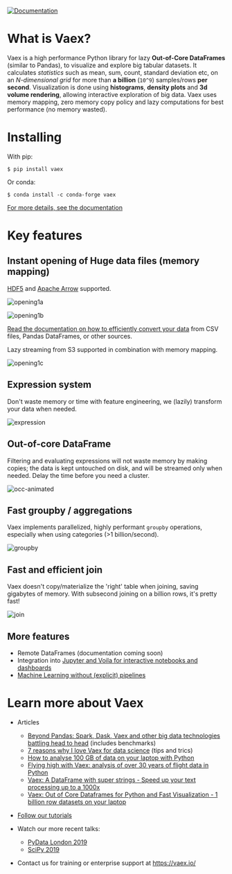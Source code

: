 
[![Documentation](https://readthedocs.org/projects/vaex/badge/?version=latest)](https://docs.vaex.io)

# What is Vaex?

Vaex is a high performance Python library for lazy **Out-of-Core DataFrames**
(similar to Pandas), to visualize and explore big tabular datasets. It
calculates *statistics* such as mean, sum, count, standard deviation etc, on an
*N-dimensional grid* for more than **a billion** (`10^9`) samples/rows **per
second**. Visualization is done using **histograms**, **density plots** and **3d
volume rendering**, allowing interactive exploration of big data. Vaex uses
memory mapping, zero memory copy policy and lazy computations for best
performance (no memory wasted).

# Installing
With pip:
```
$ pip install vaex
```
Or conda:
```
$ conda install -c conda-forge vaex
```

[For more details, see the documentation](https://docs.vaex.io/en/latest/installing.html)

# Key features
## Instant opening of Huge data files (memory mapping)
[HDF5](https://en.wikipedia.org/wiki/Hierarchical_Data_Format) and [Apache Arrow](https://arrow.apache.org/) supported.

![opening1a](https://user-images.githubusercontent.com/1765949/82818563-31c1e200-9e9f-11ea-9ee0-0a8c1994cdc9.png)


![opening1b](https://user-images.githubusercontent.com/1765949/82820352-49e73080-9ea2-11ea-9153-d73aa399d329.png)

[Read the documentation on how to efficiently convert your data](https://docs.vaex.io/en/latest/example_io.html) from CSV files, Pandas DataFrames, or other sources.


Lazy streaming from S3 supported in combination with memory mapping.

![opening1c](https://user-images.githubusercontent.com/1765949/82820516-a21e3280-9ea2-11ea-948b-07df26c4b5d3.png)


## Expression system
Don't waste memory or time with feature engineering, we (lazily) transform your data when needed.


![expression](https://user-images.githubusercontent.com/1765949/82818733-70f03300-9e9f-11ea-80b0-ab28e7950b5c.png)



## Out-of-core DataFrame
Filtering and evaluating expressions will not waste memory by making copies; the data is kept untouched on disk, and will be streamed only when needed. Delay the time before you need a cluster.


![occ-animated](https://user-images.githubusercontent.com/1765949/82821111-c6c6da00-9ea3-11ea-9f9e-498de8133cc2.gif)

## Fast groupby / aggregations
Vaex implements parallelized, highly performant `groupby` operations, especially when using categories (>1 billion/second).


![groupby](https://user-images.githubusercontent.com/1765949/82818807-97ae6980-9e9f-11ea-8820-41dd4441057a.png)


## Fast and efficient join
Vaex doesn't copy/materialize the 'right' table when joining, saving gigabytes of memory. With subsecond joining on a billion rows, it's pretty fast!

![join](https://user-images.githubusercontent.com/1765949/82818840-a268fe80-9e9f-11ea-8ba2-6a6d52c4af88.png)

## More features

 * Remote DataFrames (documentation coming soon)
 * Integration into [Jupyter and Voila for interactive notebooks and dashboards](https://vaex.readthedocs.io/en/latest/tutorial_jupyter.html)
 * [Machine Learning without (explicit) pipelines](https://vaex.readthedocs.io/en/latest/tutorial_ml.html)


# Learn more about Vaex
 * Articles
   * [Beyond Pandas: Spark, Dask, Vaex and other big data technologies battling head to head](https://towardsdatascience.com/beyond-pandas-spark-dask-vaex-and-other-big-data-technologies-battling-head-to-head-a453a1f8cc13) (includes benchmarks)
   * [7 reasons why I love Vaex for data science](https://towardsdatascience.com/7-reasons-why-i-love-vaex-for-data-science-99008bc8044b) (tips and trics)
   * [How to analyse 100 GB of data on your laptop with Python](https://towardsdatascience.com/ml-impossible-train-a-1-billion-sample-model-in-20-minutes-with-vaex-and-scikit-learn-on-your-9e2968e6f385)
   * [Flying high with Vaex: analysis of over 30 years of flight data in Python](https://towardsdatascience.com/https-medium-com-jovan-veljanoski-flying-high-with-vaex-analysis-of-over-30-years-of-flight-data-in-python-b224825a6d56)
   * [Vaex: A DataFrame with super strings - Speed up your text processing up to a 1000x
](https://towardsdatascience.com/vaex-a-dataframe-with-super-strings-789b92e8d861)
   * [Vaex: Out of Core Dataframes for Python and Fast Visualization - 1 billion row datasets on your laptop](https://towardsdatascience.com/vaex-out-of-core-dataframes-for-python-and-fast-visualization-12c102db044a)

 * [Follow our tutorials](https://docs.vaex.io/en/latest/tutorials.html)
 * Watch our more recent talks:
   * [PyData London 2019](https://www.youtube.com/watch?v=2Tt0i823-ec)
   * [SciPy 2019](https://www.youtube.com/watch?v=ELtjRdPT8is)
 * Contact us for training or enterprise support at https://vaex.io/
